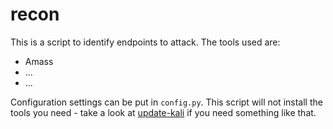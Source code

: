 # recon
This is a script to identify endpoints to attack. The tools used are:

* Amass
* ...
* ...

Configuration settings can be put in `config.py`. This script will not install the tools you need - take a look at [update-kali](https://github.com/rafaelh/update-kali) if you need something like that.
